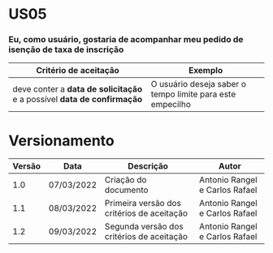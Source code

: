 # US05

### Eu, como usuário, gostaria de acompanhar meu pedido de isenção de taxa de inscrição

| Critério de aceitação                                                      | Exemplo                                                   |
| -------------------------------------------------------------------------- | --------------------------------------------------------- |
| deve conter a **data de solicitação** e a possível **data de confirmação** | O usuário deseja saber o tempo limite para este empecilho |

# Versionamento

| Versão | Data       | Descrição                                  | Autor                          |
| ------ | ---------- | ------------------------------------------ | ------------------------------ |
| 1.0    | 07/03/2022 | Criação do documento                       | Antonio Rangel e Carlos Rafael |
| 1.1    | 08/03/2022 | Primeira versão dos critérios de aceitação | Antonio Rangel e Carlos Rafael |
| 1.2    | 09/03/2022 | Segunda versão dos critérios de aceitação  | Antonio Rangel e Carlos Rafael |
